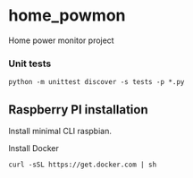 # home_powmon
Home power monitor project

### Unit tests

    python -m unittest discover -s tests -p *.py
    
## Raspberry PI installation
Install minimal CLI raspbian.

Install Docker

    curl -sSL https://get.docker.com | sh

